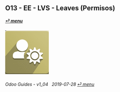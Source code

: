 ## O13 - EE - LVS - Leaves (Permisos)
#### [_&#x23CE; menu_](/o13/ee/o13-ee-guides_menu.md)  
### ![lvs](/doc/img/leaves.png)
	
###### Odoo Guides - v1_04 &nbsp; 2019-07-28  [_&#x23CE; menu_](/o13/ee/o13-ee-guides_menu.md)  
